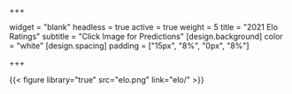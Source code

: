 +++

widget = "blank"
headless = true 
active = true 
weight = 5 
title = "2021 Elo Ratings"
subtitle = "Click Image for Predictions"
[design.background]
color = "white"
[design.spacing]
padding = ["15px", "8%", "0px", "8%"]

+++

{{< figure library="true" src="elo.png" link="elo/" >}}
